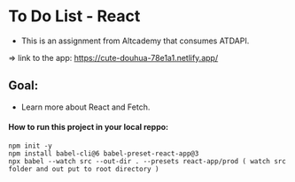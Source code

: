 # To Do List - React

- This is an assignment from Altcademy that consumes ATDAPI.

=> link to the app: https://cute-douhua-78e1a1.netlify.app/

## Goal: 
- Learn more about React and Fetch.


#### How to run this project in your local reppo:

```
npm init -y
npm install babel-cli@6 babel-preset-react-app@3
npx babel --watch src --out-dir . --presets react-app/prod ( watch src folder and out put to root directory )

```
